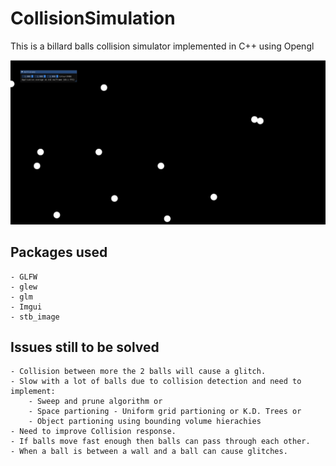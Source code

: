 # CollisionSimulation
This is a billard balls collision simulator implemented in C++ using Opengl 

![Image of simulation](Resources/images/CollisionSimulation.PNG)

## Packages used 
```
- GLFW
- glew
- glm
- Imgui
- stb_image
```
## Issues still to be solved
```
- Collision between more the 2 balls will cause a glitch.
- Slow with a lot of balls due to collision detection and need to implement:
	- Sweep and prune algorithm or
	- Space partioning - Uniform grid partioning or K.D. Trees or
	- Object partioning using bounding volume hierachies
- Need to improve Collision response.
- If balls move fast enough then balls can pass through each other.
- When a ball is between a wall and a ball can cause glitches.
```